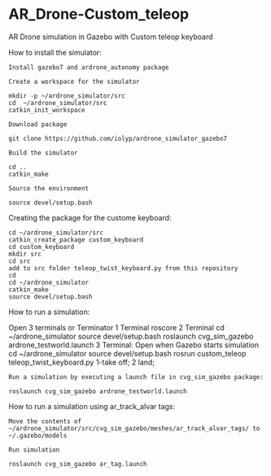 # AR_Drone-Custom_teleop

AR Drone simulation in Gazebo with Custom teleop keyboard

How to install the simulator:

    Install gazebo7 and ardrone_autonomy package

    Create a workspace for the simulator

    mkdir -p ~/ardrone_simulator/src
    cd  ~/ardrone_simulator/src
    catkin_init_workspace

    Download package

    git clone https://github.com/iolyp/ardrone_simulator_gazebo7

    Build the simulator

    cd ..
    catkin_make

    Source the environment

    source devel/setup.bash
    
Creating the package for the custome keyboard:
    
    cd ~/ardrone_simulator/src
    catkin_create_package custom_keyboard
    cd custom_keyboard
    mkdir src
    cd src
    add to src folder teleop_twist_keyboard.py from this repository
    cd
    cd ~/ardrone_simulator
    catkin_make
    source devel/setup.bash
    

How to run a simulation:

Open 3 terminals or Terminator
1 Terminal roscore
2 Terminal cd ~/ardrone_simulator
           source devel/setup.bash
           roslaunch cvg_sim_gazebo ardrone_testworld.launch
3 Terminal: Open when Gazebo starts simulation
           cd ~/ardrone_simulator
           source devel/setup.bash
           rosrun custom_teleop teleop_twist_keyboard.py
           1-take off; 2 land;
           

    Run a simulation by executing a launch file in cvg_sim_gazebo package:

    roslaunch cvg_sim_gazebo ardrone_testworld.launch

How to run a simulation using ar_track_alvar tags:

    Move the contents of ~/ardrone_simulator/src/cvg_sim_gazebo/meshes/ar_track_alvar_tags/ to ~/.gazebo/models

    Run simulation

    roslaunch cvg_sim_gazebo ar_tag.launch



